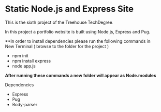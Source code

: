 # Static Node.js and Express Site

This is the sixth project of the Treehouse TechDegree.

In this project a portfolio website is built using Node.js, Express and Pug.

**In order to install dependencies please run the following commands in New Terminal ( browse to the folder for the project )

- npm init
- npm install express 
- node app.js

**After running these commands a new folder will appear as Node.modules**
 
Dependencies

- Express
- Pug
- Body-parser


